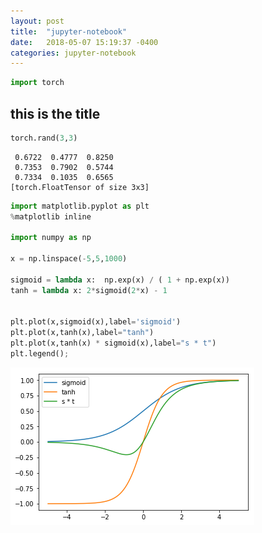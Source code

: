 ```yaml
---
layout: post
title:  "jupyter-notebook"
date:   2018-05-07 15:19:37 -0400
categories: jupyter-notebook
---
```



```python
import torch
```

## this is the title 


```python
torch.rand(3,3)
```




    
     0.6722  0.4777  0.8250
     0.7353  0.7902  0.5744
     0.7334  0.1035  0.6565
    [torch.FloatTensor of size 3x3]




```python
import matplotlib.pyplot as plt
%matplotlib inline

import numpy as np

x = np.linspace(-5,5,1000)

sigmoid = lambda x:  np.exp(x) / ( 1 + np.exp(x))
tanh = lambda x: 2*sigmoid(2*x) - 1


plt.plot(x,sigmoid(x),label='sigmoid')
plt.plot(x,tanh(x),label="tanh")
plt.plot(x,tanh(x) * sigmoid(x),label="s * t")
plt.legend();
```


![png](output_4_0.png)
